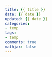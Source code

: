 ```yaml
---
title: {{ title }}
date: {{ date }}
updated: {{ date }}
categories: 
- temp
tags:
- temp
comments: true
mathjax: false
---
```

